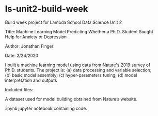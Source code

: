 # ls-unit2-build-week
Build week project for Lambda School Data Science Unit 2

Title: Machine Learning Model Predicting Whether a Ph.D. Student Sought Help for Anxiety or Depression

Author: Jonathan Finger

Date: 2/24/2020

I built a machine learning  model using data from Nature's 2019 survey of Ph.D. students.  The project is: (a) data processing and variable selection; (b) basic model assembly; (c) hyper-parameters tuning; (d) model interpretation and outputs

Included files:

A dataset used for model building obtained from Nature’s website.

.ipynb jupyter notebook containing code.

